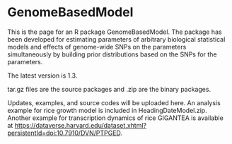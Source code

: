 # GenomeBasedModel
This is the page for an R package GenomeBasedModel.
The package has been developed for estimating parameters of arbitrary biological statistical models and effects of genome-wide SNPs on the parameters simultaneously by building prior distributions based on the SNPs for the parameters.

The latest version is 1.3.

tar.gz files are the source packages and .zip are the binary packages.

Updates, examples, and source codes will be uploaded here.
An analysis example for rice growth model is included in HeadingDateModel.zip.
Another example for transcription dynamics of rice GIGANTEA is available at https://dataverse.harvard.edu/dataset.xhtml?persistentId=doi:10.7910/DVN/PTPGED.

